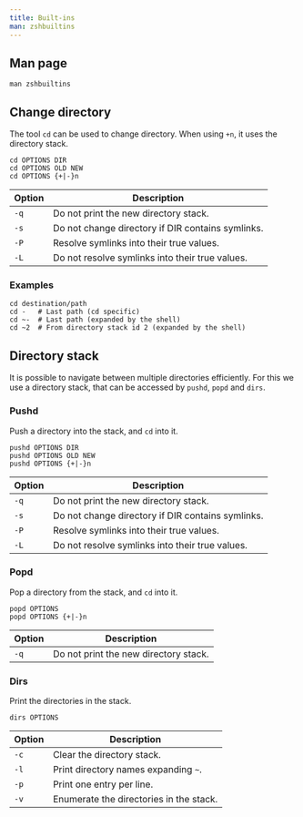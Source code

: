 ```yaml
---
title: Built-ins
man: zshbuiltins
---
```


## Man page

```shell
man zshbuiltins
```

## Change directory

The tool `cd` can be used to change directory.
When using `+n`,
it uses the directory stack.

```shell
cd OPTIONS DIR
cd OPTIONS OLD NEW
cd OPTIONS {+|-}n
```

| Option | Description |
| --- | --- |
| `-q` | Do not print the new directory stack. |
| `-s` | Do not change directory if DIR contains symlinks. |
| `-P` | Resolve symlinks into their true values. |
| `-L` | Do not resolve symlinks into their true values. |

### Examples

```shell
cd destination/path
cd -   # Last path (cd specific)
cd ~-  # Last path (expanded by the shell)
cd ~2  # From directory stack id 2 (expanded by the shell)
```

## Directory stack

It is possible to navigate between multiple directories efficiently.
For this we use a directory stack,
that can be accessed by `pushd`, `popd` and `dirs`.

### Pushd

Push a directory into the stack,
and `cd` into it.

```shell
pushd OPTIONS DIR
pushd OPTIONS OLD NEW
pushd OPTIONS {+|-}n
```

| Option | Description |
| --- | --- |
| `-q` | Do not print the new directory stack. |
| `-s` | Do not change directory if DIR contains symlinks. |
| `-P` | Resolve symlinks into their true values. |
| `-L` | Do not resolve symlinks into their true values. |

### Popd

Pop a directory from the stack,
and `cd` into it.

```shell
popd OPTIONS
popd OPTIONS {+|-}n
```

| Option | Description |
| --- | --- |
| `-q` | Do not print the new directory stack. |

### Dirs

Print the directories in the stack.

```shell
dirs OPTIONS
```

| Option | Description |
| --- | --- |
| `-c` | Clear the directory stack. |
| `-l` | Print directory names expanding `~`. |
| `-p` | Print one entry per line. |
| `-v` | Enumerate the directories in the stack. |
